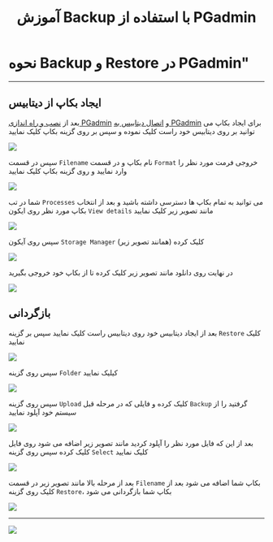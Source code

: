 ﻿---
title: "آموزش ‌Backup با استفاده از PGadmin"
sidebar_label: "نحوه ‌Backup و Restore"
description: "بعد از  نصب و راه اندازی PGadmin  و اتصال دیتابیس به PGadmin برای ایجاد بکاپ می توانید بر روی دیتابیس خود راست کلیک نموده و سپس بر روی گزینه بکاپ کلیک نمایید"
---

# نحوه ‌Backup و Restore در PGadmin"
---

## ایجاد بکاپ از دیتابیس

بعد از  [نصب و راه اندازی PGadmin](https://docs.chabokan.net/ready-application/pgadmin/install/)  و  [اتصال دیتابیس به PGadmin](https://docs.chabokan.net/ready-application/pgadmin/add/)  برای ایجاد بکاپ می توانید بر روی دیتابیس خود راست کلیک نموده و سپس بر روی گزینه بکاپ کلیک نمایید

![](https://s1.chabokan.net/docs/images/Screenshot-1402-06-04-at-4.58.39-PM-edited.png)

سپس در قسمت `Filename` نام بکاپ و در قسمت `Format` خروجی فرمت مورد نظر را وارد نمایید و روی گزینه بکاپ کلیک نمایید

![](https://s1.chabokan.net/docs/images/Screenshot-1402-06-04-at-4.58.49-PM-edited.png)

شما در تب `Processes` می توانید به تمام بکاپ ها دسترسی داشته باشید و بعد از انتخاب بکاپ مورد نظر روی ایکون `View details` مانند تصویر زیر کلیک نمایید

![](https://s1.chabokan.net/docs/images/Screenshot-1402-06-04-at-5.11.07-PM-edited.png)

سپس روی آیکون `Storage Manager` کلیک کرده (همانند تصویر زیر)

![](https://s1.chabokan.net/docs/images/pgadminasd.png)

در نهایت روی دانلود مانند تصویر زیر کلیک کرده تا از بکاپ خود خروجی بگیرید

![](https://s1.chabokan.net/docs/images/Screenshot-1402-06-04-at-5.11.28-PM-edited.png)

## بازگردانی

بعد از ایجاد دیتابیس خود روی دیتابیس راست کلیک نمایید سپس بر گزینه `Restore` کلیک نمایید

![](https://s1.chabokan.net/docs/images/Restore-1.png)

سپس روی گزینه `Folder` کیلیک نمایید

![](https://s1.chabokan.net/docs/images/Restore-2.png)

سپس روی گزینه `Upload` کلیک کرده و فایلی که در مرحله قبل `Backup` گرفتید را از سیستم خود آپلود نمایید

![](https://s1.chabokan.net/docs/images/Restore-3.png)

بعد از این که فایل مورد نظر را آپلود کردید مانند تصویر زیر اضافه می شود روی فایل کلیک کرده سپس روی گزینه `Select` کلیک نمایید

![](https://s1.chabokan.net/docs/images/Restore-4.png)

بعد از مرحله بالا مانند تصویر زیر در قسمت `Filename` بکاپ شما اضافه می شود بعد از کلیک روی گزینه `Restore`، بکاپ شما بازگردانی می شود

![](https://s1.chabokan.net/docs/images/Restore-5.png)

---
<a href="https://hub.chabokan.net/fa/services/create/pgadmin" ><img src="https://s1.chabokan.net/docs/images/pgadmin-banner.png" /></a>